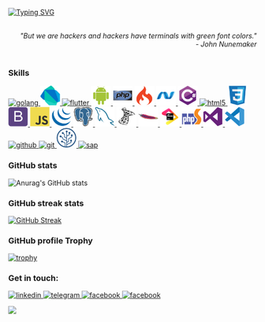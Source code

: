 [![Typing SVG](https://readme-typing-svg.herokuapp.com?font=sans-serif&color=c9d1d9&size=36&width=900&height=60&lines=Hi+there%F0%9F%91%8B%2C+my+name+is+Evgeniy+Dammer+++++++++++++)](https://git.io/typing-svg)

<br>
<div align="right">
  <em>"But we are hackers and hackers have terminals with green font colors."</em> <br>
  <em>- John Nunemaker</em>
</div>
<br>

### Skills
<p align="left"> 
  <a href="https://golang.org/" target="_blank"> 
    <img src="https://www.vectorlogo.zone/logos/golang/golang-icon.svg" alt="golang" width="40" height="40"/>
  </a> 
  <a href="https://dart.dev/" target="_blank"> 
    <img src="https://github.com/devicons/devicon/blob/master/icons/dart/dart-original.svg" alt="dart" width="40" height="40"/>
  </a> 
  <a href="https://flutter.dev/" target="_blank"> 
    <img src="https://www.vectorlogo.zone/logos/flutterio/flutterio-icon.svg" alt="flutter" width="40" height="40"/>
  </a> 
  <a href="https://www.android.com/" target="_blank"> 
    <img src="https://github.com/devicons/devicon/blob/master/icons/android/android-original.svg" alt="android" width="40" height="40"/>
  </a>
  <a href="https://www.php.net/" target="_blank"> 
    <img src="https://github.com/devicons/devicon/blob/master/icons/php/php-original.svg" alt="php" width="40" height="40"/> 
  </a> 
  <a href="https://codeigniter.com/" target="_blank"> 
    <img src="https://github.com/devicons/devicon/blob/master/icons/codeigniter/codeigniter-plain.svg" alt="codeigniter" width="40" height="40"/> 
  </a> 
  <a href="https://docs.microsoft.com/en-us/dotnet/" target="_blank"> 
    <img src="https://github.com/devicons/devicon/blob/master/icons/dot-net/dot-net-original.svg" alt="dot-net" width="40" height="40"/> 
  </a> 
  <a href="https://docs.microsoft.com/en-us/dotnet/csharp/" target="_blank"> 
    <img src="https://github.com/devicons/devicon/blob/master/icons/csharp/csharp-original.svg" alt="csharp" width="40" height="40"/> 
  </a> 
  <a href="https://www.w3.org/html/" target="_blank"> 
    <img src="https://www.vectorlogo.zone/logos/w3_html5/w3_html5-icon.svg" alt="html5" width="40" height="40"/> 
  </a> 
  <a href="https://www.w3.org/Style/CSS/" target="_blank"> 
    <img src="https://github.com/devicons/devicon/blob/master/icons/css3/css3-original.svg" alt="css3" width="40" height="40"/> 
  </a>
  <a href="https://getbootstrap.com/" target="_blank"> 
    <img src="https://github.com/devicons/devicon/blob/master/icons/bootstrap/bootstrap-plain.svg" alt="bootstrap" width="40" height="40"/> 
  </a>
  <a href="https://www.javascript.com/" target="_blank"> 
    <img src="https://github.com/devicons/devicon/blob/master/icons/javascript/javascript-original.svg" alt="javascript" width="40" height="40"/> 
  </a>
  <a href="https://jquery.com/" target="_blank"> 
    <img src="https://github.com/devicons/devicon/blob/master/icons/jquery/jquery-original.svg" alt="jquery" width="40" height="40"/> 
  </a>
  <a href="https://www.postgresql.org/" target="_blank"> 
    <img src="https://github.com/devicons/devicon/blob/master/icons/postgresql/postgresql-original.svg" alt="postgresql" width="40" height="40"/> 
  </a> 
  <a href="https://www.mysql.com/" target="_blank"> 
    <img src="https://github.com/devicons/devicon/blob/master/icons/mysql/mysql-original.svg" alt="mysql" width="40" height="40"/> 
  </a> 
  <a href="https://www.microsoft.com/en-us/sql-server/" target="_blank"> 
    <img src="https://github.com/devicons/devicon/blob/master/icons/microsoftsqlserver/microsoftsqlserver-plain.svg" alt="microsoftsqlserver" width="40" height="40"/> 
  </a> 
  <a href="https://www.apache.org/" target="_blank"> 
    <img src="https://github.com/devicons/devicon/blob/master/icons/apache/apache-original.svg" alt="apache" width="40" height="40"/> 
  </a> 
  <a href="https://www.jetbrains.com/" target="_blank"> 
    <img src="https://github.com/devicons/devicon/blob/master/icons/jetbrains/jetbrains-original.svg" alt="jetbrains" width="40" height="40"/> 
  </a> 
  <a href="https://www.jetbrains.com/ru-ru/phpstorm/" target="_blank"> 
    <img src="https://github.com/devicons/devicon/blob/master/icons/phpstorm/phpstorm-original.svg" alt="phpstorm" width="40" height="40"/> 
  </a> 
  <a href="https://visualstudio.microsoft.com/" target="_blank"> 
    <img src="https://github.com/devicons/devicon/blob/master/icons/visualstudio/visualstudio-plain.svg" alt="visualstudio" width="40" height="40"/> 
  </a>
  <a href="https://code.visualstudio.com/" target="_blank"> 
    <img src="https://github.com/devicons/devicon/blob/master/icons/vscode/vscode-original.svg" alt="vscode" width="40" height="40"/> 
  </a>
  <a href="https://github.com/" target="_blank"> 
    <img src="https://www.vectorlogo.zone/logos/github/github-icon.svg" alt="github" width="40" height="40"/> 
  </a> 
  <a href="https://git-scm.com/" target="_blank"> 
    <img src="https://www.vectorlogo.zone/logos/git-scm/git-scm-icon.svg" alt="git" width="40" height="40"/> 
  </a>
  <a href="https://www.sourcetreeapp.com/" target="_blank"> 
    <img src="https://github.com/devicons/devicon/blob/master/icons/sourcetree/sourcetree-original.svg" alt="sourcetree" width="40" height="40"/> 
  </a>
  <a href="https://www.sap.com/" target="_blank"> 
    <img src="https://www.vectorlogo.zone/logos/sap/sap-icon.svg" alt="sap" width="40" height="40"/> 
  </a> 
</p>

### GitHub stats
![Anurag's GitHub stats](https://github-readme-stats.vercel.app/api?username=evgeniy-dammer&show_icons=true&icon_color=238636&border_color=238636&bg_color=0d1117&title_color=c9d1d9&text_color=c9d1d9&count_private=true&include_all_commits=true) 

### GitHub streak stats
[![GitHub Streak](http://github-readme-streak-stats.herokuapp.com?user=evgeniy-dammer&dates=9F9F9F&background=0d1117&border=238636&stroke=238636&ring=238636&fire=238636&currStreakNum=c9d1d9&sideNums=c9d1d9&currStreakLabel=c9d1d9&sideLabels=c9d1d9)](https://git.io/streak-stats)

### GitHub profile Trophy
[![trophy](https://github-profile-trophy.vercel.app/?username=evgeniy-dammer&theme=onestar&margin-w=20&no-bg=true&no-frame=true)](https://github.com/ryo-ma/github-profile-trophy)

### Get in touch: 
<p align="left"> 
  <a href="https://linkedin.com/in/evgeniydammer/" target="_blank"> 
    <img src="https://www.vectorlogo.zone/logos/linkedin/linkedin-icon.svg" alt="linkedin" width="40" height="40"/>
  </a> 
  <a href="https://t.me/evgeniydammer/" target="_blank"> 
    <img src="https://www.vectorlogo.zone/logos/telegram/telegram-tile.svg" alt="telegram" width="40" height="40"/>
  </a> 
  <a href="https://facebook.com/evgeniydammer/" target="_blank"> 
    <img src="https://www.vectorlogo.zone/logos/facebook/facebook-tile.svg" alt="facebook" width="40" height="40"/>
  </a> 
  <a href="https://join.skype.com/invite/dORB4buX4Kq3" target="_blank"> 
    <img src="https://www.vectorlogo.zone/logos/skype/skype-tile.svg" alt="facebook" width="40" height="40"/>
  </a> 
</p>

![](https://komarev.com/ghpvc/?username=your-evgeniy-dammer&color=238636)
